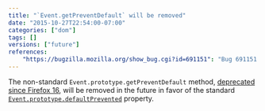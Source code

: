 ```yaml
---
title: "`Event.getPreventDefault` will be removed"
date: "2015-10-27T22:54:00-07:00"
categories: ["dom"]
tags: []
versions: ["future"]
references:
    "https://bugzilla.mozilla.org/show_bug.cgi?id=691151": "Bug 691151 - Remove Event.prototype.getPreventDefault"
---
```

The non-standard `Event.prototype.getPreventDefault` method, [deprecated since Firefox 16](https://www.fxsitecompat.com/en-US/docs/2013/obsolete-event-methods-have-been-removed/), will be removed in the future in favor of the standard [`Event.prototype.defaultPrevented`](https://developer.mozilla.org/en-US/docs/Web/API/Event/defaultPrevented) property.
